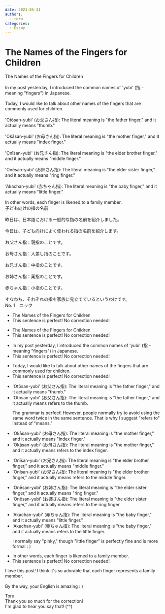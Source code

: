 ```yaml
---
date: 2021-05-31
authors:
  - toru
categories:
  - Essay
---
```


<h1 id="subject_show">The Names of the Fingers for Children</h1>
<div class="date" hidden>May 31, 2021 13:56</div>
<div id="post"><div id="body_show_ori">
The Names of the Fingers for Children<br/><br/>In my post yesterday, I introduced the common names of 'yubi' (指 - meaning "fingers") in Japanese.<br/><br/>Today, I would like to talk about other names of the fingers that are commonly used for children.<br/><br/>'Otōsan-yubi' (お父さん指): The literal meaning is "the father finger," and it actually means "thumb."<br/><br/>'Okāsan-yubi' (お母さん指): The literal meaning is "the mother finger," and it actually means "index finger."<br/><br/>'Onīsan-yubi' (お兄さん指): The literal meaning is "the elder brother finger," and it actually means "middle finger."<br/><br/>'Onēsan-yubi' (お姉さん指): The literal meaning is "the elder sister finger," and it actually means "ring finger."<br/><br/>'Akachan-yubi' (赤ちゃん指): The literal meaning is "the baby finger," and it actually means "little finger."<br/><br/>In other words, each finger is likened to a family member.
</div></div>

<!-- more -->

<div id="post_ja"><div id="body_show_mo">
子ども向けの指の名前<br/><br/>昨日は、日本語における一般的な指の名前を紹介しました。<br/><br/>今日は、子ども向けによく使われる指の名前を紹介します。<br/><br/>お父さん指：親指のことです。<br/><br/>お母さん指：人差し指のことです。<br/><br/>お兄さん指：中指のことです。<br/><br/>お姉さん指：薬指のことです。<br/><br/>赤ちゃん指：小指のことです。<br/><br/>すなわち、それぞれの指を家族に見立てているというわけです。
</div></div>
<div id="block"><div class="first_name"> No. 1　<span class="just_name">ニック</span></div><div id="block2">
<ul class="correction_field">
<li class="incorrect">The Names of the Fingers for Children</li>
<li class="corrected perfect">This sentence is perfect! No correction needed!</li>
</ul>
<ul class="correction_field">
<li class="incorrect">The Names of the Fingers for Children</li>
<li class="corrected perfect">This sentence is perfect! No correction needed!</li>
</ul>
<ul class="correction_field">
<li class="incorrect">In my post yesterday, I introduced the common names of 'yubi' (指 - meaning "fingers") in Japanese.</li>
<li class="corrected perfect">This sentence is perfect! No correction needed!</li>
</ul>
<ul class="correction_field">
<li class="incorrect">Today, I would like to talk about other names of the fingers that are commonly used for children.</li>
<li class="corrected perfect">This sentence is perfect! No correction needed!</li>
</ul>
<ul class="correction_field">
<li class="incorrect">'Otōsan-yubi' (お父さん指): The literal meaning is "the father finger," and it actually means "thumb."</li>
<li class="corrected correct">
'Otōsan-yubi' (お父さん指): The literal meaning is "the father finger," and it actually <span class="f_blue"><span class="sline">means </span>refers to the</span> thumb.
<p class="correction_comment">The grammar is perfect! However, people normally try to avoid using the same word twice in the same sentence. That is why I suggest "refers to" instead of "means."</p>
</li>
</ul>
<ul class="correction_field">
<li class="incorrect">'Okāsan-yubi' (お母さん指): The literal meaning is "the mother finger," and it actually means "index finger."</li>
<li class="corrected correct">
'Okāsan-yubi' (お母さん指): The literal meaning is "the mother finger," and it actually <span class="f_blue"><span class="sline">means </span>refers to</span> <span class="f_blue">the</span> index finger.
</li>
</ul>
<ul class="correction_field">
<li class="incorrect">'Onīsan-yubi' (お兄さん指): The literal meaning is "the elder brother finger," and it actually means "middle finger."</li>
<li class="corrected correct">
'Onīsan-yubi' (お兄さん指): The literal meaning is "the elder brother finger," and it actually <span class="f_blue"><span class="sline">means</span> refers to</span> <span class="f_blue">the</span> middle finger.
</li>
</ul>
<ul class="correction_field">
<li class="incorrect">'Onēsan-yubi' (お姉さん指): The literal meaning is "the elder sister finger," and it actually means "ring finger."</li>
<li class="corrected correct">
'Onēsan-yubi' (お姉さん指): The literal meaning is "the elder sister finger," and it actually <span class="f_blue"><span class="sline">means</span> refers to</span> <span class="f_blue">the</span> ring finger.
</li>
</ul>
<ul class="correction_field">
<li class="incorrect">'Akachan-yubi' (赤ちゃん指): The literal meaning is "the baby finger," and it actually means "little finger."</li>
<li class="corrected correct">
'Akachan-yubi' (赤ちゃん指): The literal meaning is "the baby finger," and it actually <span class="f_blue"><span class="sline">means</span> refers to the</span> little finger.
<p class="correction_comment">I normally say "pinky," though "little finger" is perfectly fine and is more formal : )</p>
</li>
</ul>
<ul class="correction_field">
<li class="incorrect">In other words, each finger is likened to a family member.</li>
<li class="corrected perfect">This sentence is perfect! No correction needed!</li>
</ul>
<p class="comment_small">
 I love this post! I think it's so adorable that each finger represents a family member.
 <br/>
 <br/>
 By the way, your English is amazing : )
</p>

</div><div class="name"><span class="just_name">Toru</span><br>
Thank you so much for the correction!<br/>I'm glad to hear you say that! (^^)
</div>
</div>

